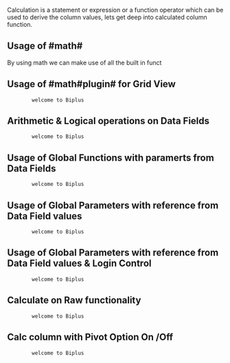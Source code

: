 Calculation is a statement or expression or a function operator which can be used to derive the column values, lets get deep into calculated column function.

## Usage of #math# 

  By using math we can make use of all the built in funct

## Usage of #math#plugin# for Grid View

            welcome to Biplus


## Arithmetic & Logical operations on Data Fields

            welcome to Biplus


## Usage of Global Functions with paramerts from Data Fields

            welcome to Biplus


## Usage of Global Parameters with reference from Data Field values

            welcome to Biplus


## Usage of Global Parameters with reference from Data Field values & Login Control

            welcome to Biplus


## Calculate on Raw functionality

            welcome to Biplus
 

## Calc column with Pivot Option On /Off

            welcome to Biplus

<!--stackedit_data:
eyJoaXN0b3J5IjpbLTE5ODkzNzExNjhdfQ==
-->